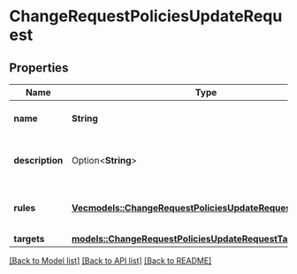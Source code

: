 # ChangeRequestPoliciesUpdateRequest

## Properties

Name | Type | Description | Notes
------------ | ------------- | ------------- | -------------
**name** | **String** | The name of the policy. | 
**description** | Option<**String**> | An optional description of the policy. | [optional]
**rules** | [**Vec<models::ChangeRequestPoliciesUpdateRequestRulesInner>**](change_request_policies_update_request_rules_inner.md) | A list of rules the policy enforces. | 
**targets** | [**models::ChangeRequestPoliciesUpdateRequestTargets**](change_request_policies_update_request_targets.md) |  | 

[[Back to Model list]](../README.md#documentation-for-models) [[Back to API list]](../README.md#documentation-for-api-endpoints) [[Back to README]](../README.md)


